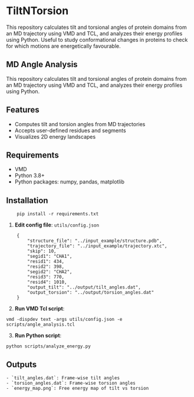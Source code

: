 # TiltNTorsion
This repository calculates tilt and torsional angles of protein domains from an MD trajectory using VMD and TCL, and analyzes their energy profiles using Python. Useful to study conformational changes in proteins to check for which motions are energetically favourable.


## MD Angle Analysis

This repository calculates tilt and torsional angles of protein domains from an MD trajectory using VMD and TCL, and analyzes their energy profiles using Python.

## Features
- Computes tilt and torsion angles from MD trajectories
- Accepts user-defined residues and segments
- Visualizes 2D energy landscapes

## Requirements
- VMD
- Python 3.8+
- Python packages: numpy, pandas, matplotlib

## Installation
```
    pip install -r requirements.txt
```

1. **Edit config file**: `utils/config.json`
```
    {
        "structure_file": "../input_example/structure.pdb",
        "trajectory_file": "../input_example/trajectory.xtc",
        "skip": 10,
        "segid1": "CHA1",
        "resid1": 434,
        "resid2": 398,
        "segid2": "CHA2",
        "resid3": 770,
        "resid4": 1010,
        "output_tilt": "../output/tilt_angles.dat",
        "output_torsion": "../output/torsion_angles.dat"
    }
```

2. **Run VMD Tcl script**:
```
vmd -dispdev text -args utils/config.json -e scripts/angle_analysis.tcl
```

3. **Run Python script**:
```
python scripts/analyze_energy.py
```

## Outputs
```
- `tilt_angles.dat`: Frame-wise tilt angles
- `torsion_angles.dat`: Frame-wise torsion angles
- `energy_map.png`: Free energy map of tilt vs torsion
```

